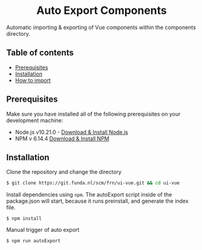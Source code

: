 <div align="center">
  <h1>Auto Export Components</h1>
</div>

Automatic importing & exporting of Vue components within the components directory.

## Table of contents

- [Prerequisites](#prerequisites)
- [Installation](#installation)
- [How to import](#how-to-import)


## Prerequisites
Make sure you have installed all of the following prerequisites on your development machine:

- Node.js v10.21.0 - [Download & Install Node.js](https://nodejs.org/en/download/)
- NPM v 6.14.4 [Download & Install NPM](https://www.npmjs.com/get-npm)

## Installation

Clone the repository and change the directory

```bash
$ git clone https://git.funda.nl/scm/frn/ui-vue.git && cd ui-vue
```

Install dependencies using `npm`. The autoExport script inside of the package.json will start, because it runs preinstall, and generate the index file.
```
$ npm install
```

Manual trigger of auto export
```
$ npm run autoExport
```